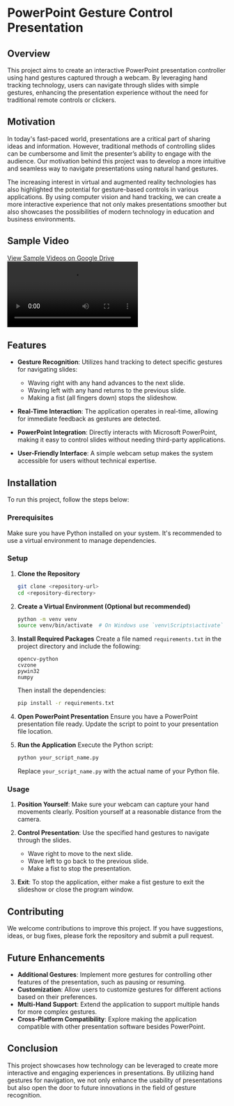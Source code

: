 
# PowerPoint Gesture Control Presentation

## Overview

This project aims to create an interactive PowerPoint presentation controller using hand gestures captured through a webcam. By leveraging hand tracking technology, users can navigate through slides with simple gestures, enhancing the presentation experience without the need for traditional remote controls or clickers.

## Motivation

In today's fast-paced world, presentations are a critical part of sharing ideas and information. However, traditional methods of controlling slides can be cumbersome and limit the presenter’s ability to engage with the audience. Our motivation behind this project was to develop a more intuitive and seamless way to navigate presentations using natural hand gestures.

The increasing interest in virtual and augmented reality technologies has also highlighted the potential for gesture-based controls in various applications. By using computer vision and hand tracking, we can create a more interactive experience that not only makes presentations smoother but also showcases the possibilities of modern technology in education and business environments.

## Sample Video

[View Sample Videos on Google Drive](https://drive.google.com/drive/u/0/folders/1At0H_LtaKik6nzdO--adfKAOhZh1OA0Z)
<video controls autoplay src="Sample Video.mp4" title="Sample"></video>

## Features

- **Gesture Recognition**: Utilizes hand tracking to detect specific gestures for navigating slides:
  - Waving right with any hand advances to the next slide.
  - Waving left with any hand returns to the previous slide.
  - Making a fist (all fingers down) stops the slideshow.
  
- **Real-Time Interaction**: The application operates in real-time, allowing for immediate feedback as gestures are detected.

- **PowerPoint Integration**: Directly interacts with Microsoft PowerPoint, making it easy to control slides without needing third-party applications.

- **User-Friendly Interface**: A simple webcam setup makes the system accessible for users without technical expertise.

## Installation

To run this project, follow the steps below:

### Prerequisites

Make sure you have Python installed on your system. It's recommended to use a virtual environment to manage dependencies.

### Setup

1. **Clone the Repository**
   ```bash
   git clone <repository-url>
   cd <repository-directory>
   ```

2. **Create a Virtual Environment (Optional but recommended)**
   ```bash
   python -m venv venv
   source venv/bin/activate  # On Windows use `venv\Scripts\activate`
   ```

3. **Install Required Packages**
   Create a file named `requirements.txt` in the project directory and include the following:
   ```plaintext
   opencv-python
   cvzone
   pywin32
   numpy
   ```
   Then install the dependencies:
   ```bash
   pip install -r requirements.txt
   ```

4. **Open PowerPoint Presentation**
   Ensure you have a PowerPoint presentation file ready. Update the script to point to your presentation file location.

5. **Run the Application**
   Execute the Python script:
   ```bash
   python your_script_name.py
   ```
   Replace `your_script_name.py` with the actual name of your Python file.

### Usage

1. **Position Yourself**: Make sure your webcam can capture your hand movements clearly. Position yourself at a reasonable distance from the camera.
   
2. **Control Presentation**: Use the specified hand gestures to navigate through the slides. 
   - Wave right to move to the next slide.
   - Wave left to go back to the previous slide.
   - Make a fist to stop the presentation.

3. **Exit**: To stop the application, either make a fist gesture to exit the slideshow or close the program window.

## Contributing

We welcome contributions to improve this project. If you have suggestions, ideas, or bug fixes, please fork the repository and submit a pull request.

## Future Enhancements

- **Additional Gestures**: Implement more gestures for controlling other features of the presentation, such as pausing or resuming.
- **Customization**: Allow users to customize gestures for different actions based on their preferences.
- **Multi-Hand Support**: Extend the application to support multiple hands for more complex gestures.
- **Cross-Platform Compatibility**: Explore making the application compatible with other presentation software besides PowerPoint.

## Conclusion

This project showcases how technology can be leveraged to create more interactive and engaging experiences in presentations. By utilizing hand gestures for navigation, we not only enhance the usability of presentations but also open the door to future innovations in the field of gesture recognition.
